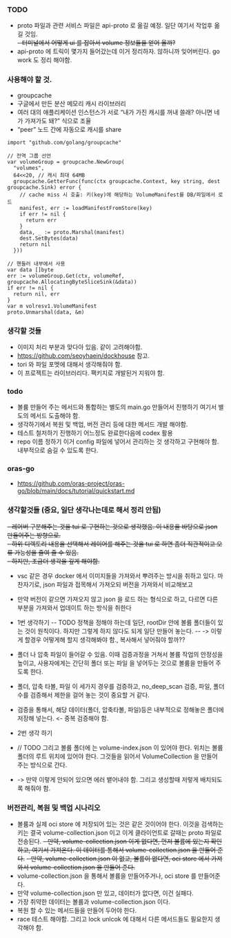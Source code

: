 ### TODO
- proto 파일과 관련 서비스 파일은 api-proto 로 옮길 예정. 일단 여기서 작업후 옮길 것임.  
~~- 터미널에서 어떻게 ui 를 잡아서 volume 정보들을 얻어 올까?~~  
- api-proto 에 트릭이 몇가지 들어갔는데 이거 정리하자. 않하니까 잊어버린다. go work 도 정리 해야함.

### 사용해야 할 것.
- groupcache
- 구글에서 만든 분산 메모리 캐시 라이브러리  
- 여러 대의 애플리케이션 인스턴스가 서로 “내가 가진 캐시를 꺼내 쓸래? 아니면 네가 가져가도 돼?” 식으로 조율  
- “peer” 노드 간에 자동으로 캐시를 share  

```aiignore
import "github.com/golang/groupcache"

// 전역 그룹 선언
var volumeGroup = groupcache.NewGroup(
  "volumes",
  64<<20, // 캐시 최대 64MB
  groupcache.GetterFunc(func(ctx groupcache.Context, key string, dest groupcache.Sink) error {
    // cache miss 시 호출: 키(key)에 해당하는 VolumeManifest를 DB/파일에서 로드
    manifest, err := loadManifestFromStore(key)
    if err != nil {
      return err
    }
    data, _ := proto.Marshal(manifest)
    dest.SetBytes(data)
    return nil
  }))

// 핸들러 내부에서 사용
var data []byte
err := volumeGroup.Get(ctx, volumeRef, groupcache.AllocatingByteSliceSink(&data))
if err != nil {
  return nil, err
}
var m volresv1.VolumeManifest
proto.Unmarshal(data, &m)

```

### 생각할 것들

- 이미지 처리 부분과 맞다아 있음. 같이 고려해야함.  
- https://github.com/seoyhaein/dockhouse 참고.  
- tori 와 파일 포멧에 대해서 생각해줘야 함.  
- 이 프로젝트는 라이브러리다.  팩키지로 개발된거 지워야 함.

### todo
- 볼륨 만들어 주는 메서드와 통합하는 별도의 main.go 만들어서 진행하기 여기서 별도의 메서드 도출해야 함.
- 생각하기에서 복원 및 백업, 버전 관리 등에 대한 메서드 개발 해야함.
- 테스트 철저하기 진행하기 어느정도 완료한다음에 codex 활용
- repo 이름 정하기 이거 config 파일에 넣어서 관리하는 것 생각하고 구현해야 함. 내부적으로 숨길 수 있도록 한다.

### oras-go
- https://github.com/oras-project/oras-go/blob/main/docs/tutorial/quickstart.md

### 생각할것들 (중요, 일단 생각나는데로 해서 정리 안됨)
~~- 레어버 구분해주는 것을 tui 로 구현하는 것으로 생각했음. 이 내용을 바탕으로 json 만들어주는 방향으로.~~   
~~- 하위 디렉토리 내용을 선택해서 레이어를 해주는 것을 tui 로 하면 좀더 직관적이고 오류 가능성을 줄여 줄 수 있음.~~  
~~- 하지만, 조금더 생각을 깊게 해야함.~~    

- vsc 같은 경우 docker 에서 이미지들을 가져와서 뿌려주는 방시을 취하고 있다. 마찬자기로, json 파일과 접목해서 가져오되 버전을 가져와서 비교해보고
- 만약 버전이 같으면 가져오지 않고 json 을 로드 하는 형식으로 하고, 다르면 다른 부분을 가져와서 업데이트 하는 방식을 취한다

- 1번 생각하기
-- TODO 정책을 정해야 하는데 일단, rootDir 안에 볼륨 폴더들이 있는 것이 원칙이다. 하지만 그렇게 하지 않다도 되게 일단 만들어 놓는다.
-- -> 이렇게 할경우 어떻게해 할지 생각해봐야 함., 복사해서 넣어줘야 할까??

- 폴더 나 압축 파일이 들어갈 수 있음. 이때 검증과정을 거쳐서 볼륨 작업의 안정성을 높이고, 사용자에게는 간단히 폴더 또는 파일 을 넣어두는 것으로 볼륨을 만들어 주도록 한다.
- 폴더, 압축 타볼, 파일 이 세가지 경우를 검증하고, no_deep_scan 검증, 파일, 폴더 수를 검증해서 제한을 걸어 놓는 것이 중요할 거 같다.
- 검증을 통해서, 해당 데이터(폴더, 압축타볼, 파일)등은 내부적으로 정해놓은 폴더에 저장해 넣는다. <- 중복 검증해야 함.

- 2번 생각 하기
- // TODO 그리고 볼륨 폴더에 는 volume-index.json 이 있어야 한다. 위치는 볼륨 폴더의 루트 위치에 있어야 한다. 그것들을 읽어서 VolumeCollection 을 만들어 주는 방식으로 간다.
- -> 만약 이렇게 안되어 있으면 에러 뱉어내야 함. 그리고 생성할때 저렇게 배치되도록 해줘야 함.


### 버전관리, 복원 및 백업 시나리오
- 볼륨과 실제 oci store 에 저장되어 있는 것은 같은 것이어야 한다. 이것을 검색하는 키는 결국 volume-collection.json 이고 이게 클라이언트로 갈때는 proto 파일로 전송된다.
~~- 만약, volume-collection.json 이게 없다면, 먼저 볼륨에 있는지 확인하고, 여기서 가져온다. 이 데이터를 통해서 volume-collection.json 을 만들어 준다.~~
~~- 만약, volume-collection.json 이 없고, 볼륨이 없다면, oci store 에서 가져와서 volume-collection.json 을 만들어 준다.~~
- volume-collection.json 을 통해서 볼륨을 만들어주거나, oci store 를 만들어준다. 
- 만약 volume-collection.json 만 있고, 데이터가 없다면, 이건 실패다.
- 가장 취약한 데이터는 볼륨과 volume-collection.json 이다. 
- 복원 할 수 있는 메서드들을 만들어 두어야 한다.
- race 테스트 해야함. 그리고 lock unlcok 에 대해서 다른 메서드들도 필요한지 생각해야 함.

